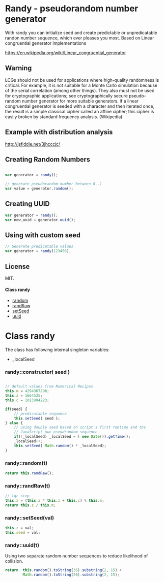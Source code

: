 # Randy - pseudorandom number generator

With randy you can initialize seed and create predictable or unpredicatable randon number sequence, which ever pleases you most.
Based on Linear congruential generator implementations 

https://en.wikipedia.org/wiki/Linear_congruential_generator

## Warning 

LCGs should not be used for applications where high-quality randomness is critical. For example, it is not suitable for a Monte Carlo simulation because of the serial correlation (among other things). They also must not be used for cryptographic applications; see cryptographically secure pseudo-random number generator for more suitable generators. If a linear congruential generator is seeded with a character and then iterated once, the result is a simple classical cipher called an affine cipher; this cipher is easily broken by standard frequency analysis. (Wikipedia)

## Example with distribution analysis

http://jsfiddle.net/3jhcccjc/

## Creating Random Numbers 

```javascript

var generator = randy();

// generate pseudorandom number between 0..1
var value = generator.random();

```

## Creating UUID

```javascript
var generator = randy();
var new_uuid = generator.uuid();

```

## Using with custom seed

```javascript
// Generate predicatable values
var generator = randy(123456);

```

## License

MIT.


















   

 


   
#### Class randy


- [random](README.md#randy_random)
- [randRaw](README.md#randy_randRaw)
- [setSeed](README.md#randy_setSeed)
- [uuid](README.md#randy_uuid)



   


   





   
# Class randy


The class has following internal singleton variables:
        
* _localSeed
        
        
### randy::constructor( seed )

```javascript

// default values from Numerical Recipes
this.m = 4294967296;
this.a = 1664525;
this.c = 1013904223;

if(seed) {
    // predicatable sequence
    this.setSeed( seed );
} else {
    // using double seed based on script's first runtime and the
    // JavaScript own pseudrandom sequence
    if(!_localSeed) _localSeed = ( new Date()).getTime();
    _localSeed++;
    this.setSeed( Math.random() * _localSeed);
}

```
        
### <a name="randy_random"></a>randy::random(t)


```javascript
return this.randRaw();
```

### <a name="randy_randRaw"></a>randy::randRaw(t)


```javascript
// lgc step
this.z = (this.a * this.z + this.c) % this.m;
return this.z / this.m;

```

### <a name="randy_setSeed"></a>randy::setSeed(val)


```javascript
this.z = val;
this.seed = val; 
```

### <a name="randy_uuid"></a>randy::uuid(t)

Using two separate random number sequences to reduce likelihood of collision.
```javascript
return  this.random().toString(36).substring(2, 15) +
        Math.random().toString(36).substring(2, 15);
```



   


   




